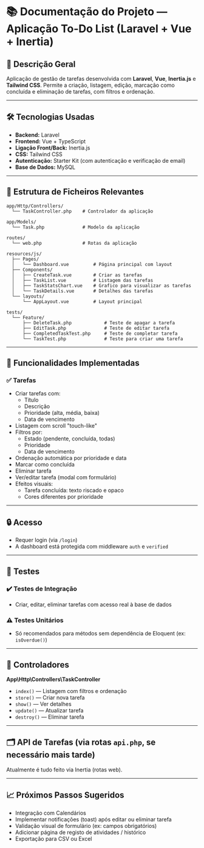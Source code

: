 # 📚 Documentação do Projeto — Aplicação To-Do List (Laravel + Vue + Inertia)

## 🧾 Descrição Geral
Aplicação de gestão de tarefas desenvolvida com **Laravel**, **Vue**, **Inertia.js** e **Tailwind CSS**. Permite a criação, listagem, edição, marcação como concluída e eliminação de tarefas, com filtros e ordenação.

---

## 🛠️ Tecnologias Usadas

- **Backend:** Laravel
- **Frontend:** Vue + TypeScript
- **Ligação Front/Back:** Inertia.js
- **CSS:** Tailwind CSS
- **Autenticação:** Starter Kit (com autenticação e verificação de email)
- **Base de Dados:** MySQL

---

## 📁 Estrutura de Ficheiros Relevantes

```
app/Http/Controllers/
  └── TaskController.php    # Controlador da aplicação
  
app/Models/
  └── Task.php              # Modelo da aplicação
  
routes/
  └── web.php               # Rotas da aplicação

resources/js/
  ├── Pages/
  │   └── Dashboard.vue         # Página principal com layout
  ├── Components/
  │   ├── CreateTask.vue        # Criar as tarefas
  │   ├── TaskList.vue          # Listagem das tarefas
  │   ├── TaskStatsChart.vue    # Grafico para visualizar as tarefas
  │   └── TaskDetails.vue       # Detalhes das tarefas
  └── layouts/
      └── AppLayout.vue         # Layout principal
  
tests/
  └── Feature/
      ├── DeleteTask.php            # Teste de apagar a tarefa
      ├── EditTask.php              # Teste de editar tarefa
      ├── CompletedTaskTest.php     # Teste de completar tarefa
      └── TaskTest.php              # Teste para criar uma tarefa
```

---

## 📌 Funcionalidades Implementadas

### ✅ Tarefas
- Criar tarefas com:
  - Título
  - Descrição
  - Prioridade (alta, média, baixa)
  - Data de vencimento
- Listagem com scroll "touch-like"
- Filtros por:
  - Estado (pendente, concluída, todas)
  - Prioridade
  - Data de vencimento
- Ordenação automática por prioridade e data
- Marcar como concluída
- Eliminar tarefa
- Ver/editar tarefa (modal com formulário)
- Efeitos visuais:
  - Tarefa concluída: texto riscado e opaco
  - Cores diferentes por prioridade

---

## 🔒 Acesso
- Requer login (via `/login`)
- A dashboard está protegida com middleware `auth` e `verified`

---

## 🧪 Testes

### ✔️ Testes de Integração
- Criar, editar, eliminar tarefas com acesso real à base de dados

### ⚠️ Testes Unitários
- Só recomendados para métodos sem dependência de Eloquent (ex: `isOverdue()`)

---

## 🔧 Controladores

**App\Http\Controllers\TaskController**
- `index()` — Listagem com filtros e ordenação
- `store()` — Criar nova tarefa
- `show()` — Ver detalhes
- `update()` — Atualizar tarefa
- `destroy()` — Eliminar tarefa

---

## 🗂️ API de Tarefas (via rotas `api.php`, se necessário mais tarde)
Atualmente é tudo feito via Inertia (rotas web).

---

## 📈 Próximos Passos Sugeridos

- Integração com Calendários
- Implementar notificações (toast) após editar ou eliminar tarefa
- Validação visual de formulário (ex: campos obrigatórios)
- Adicionar página de registo de atividades / histórico
- Exportação para CSV ou Excel

